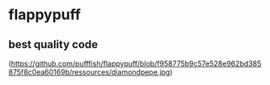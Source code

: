 # flappypuff
## best quality code
(https://github.com/pufffish/flappypuff/blob/f958775b9c57e528e962bd385875f8c0ea60169b/ressources/diamondpepe.jpg)